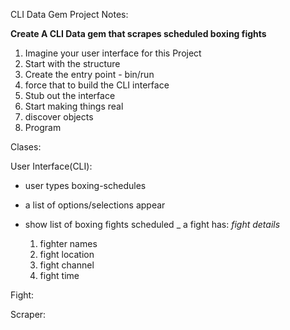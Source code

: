 CLI Data Gem Project Notes:

**Create A CLI Data gem that scrapes scheduled boxing fights**

1. Imagine your user interface for this Project
2. Start with the structure
3. Create the entry point - bin/run
4. force that to build the CLI interface
5. Stub out the interface
6. Start making things real
7. discover objects
8. Program

Clases:

User Interface(CLI):

- user types boxing-schedules

- a list of options/selections appear
- show list of boxing fights scheduled
_ a fight has:
  *fight details*
  1. fighter names
  2. fight location
  3. fight channel
  4. fight time

Fight: 


Scraper:




